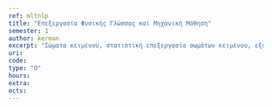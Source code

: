 ```yaml
---
ref: mltnlp
title: "Επεξεργασία Φυσικής Γλώσσας και Μηχανική Μάθηση"
semester: 1
author: kerman  
excerpt: "Σώματα κειμένου, στατιστική επεξεργασία σωμάτων κειμένου, εξόρυξη κειμενικήςγνώσης, κατηγοριοποίηση και ομαδοποίηση σε κειμενικά δεδομένα, εξόρυξηγνώσης από κείμενα στον Ιστό, τεχνικές επεξεργασίας κειμένου στον ΚοινωνικόΙστό, ανάλυση συναισθήματος στον Ιστό, τεχνικές βαθιάς μάθησης στη γλωσσική τεχνολογία, συντακτική, σημασιολογική και πραγματολογική ανάλυση κειμένωνκαι διαλόγων σε φυσική γλώσσα, αποσαφήνιση αμφίσημων λέξεων βάσεισυμφραζομένων (context), αναγνώριση τμημάτων πληροφορίας σε κείμενο (information extraction)."
uri:
code:
type: "Ο"
hours: 
extra:
ects:
---
```

